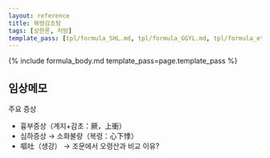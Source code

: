 ```yaml
---
layout: reference
title: 복령감초탕
tags: [상한론, 처방]
template_pass: [tpl/formula_SHL.md, tpl/formula_GGYL.md, tpl/formula_etc.md]
---
```



{% include formula_body.md template_pass=page.template_pass %}

## 임상메모

주요 증상
* 흉부증상（계지+감초：厥，上衝）
* 심하증상 → 소화불량（복령：心下悸）
* 嘔吐（생강） → 조문에서 오령산과 비교 이유?
